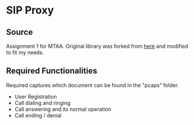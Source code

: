 <h1>SIP Proxy</h1>
<h2>Source</h2>
Assignment 1 for MTAA.
Original library was forked from <a href="https://github.com/tirfil/PySipFullProxy">here</a> and modified to fit my needs.

<h2>Required Functionalities</h2>

Required captures which document can be found in the "pcaps" folder.

<ul>
    <li> User Registration </li>
    <li> Call dialing and ringing </li>
    <li> Call answering and its normal operation </li>
    <li> Call ending / denial </li>
</ul>